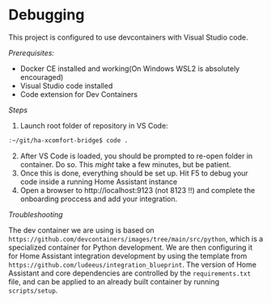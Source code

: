 # Debugging

This project is configured to use devcontainers with Visual Studio code.

*Prerequisites:*

- Docker CE installed and working(On Windows WSL2 is absolutely encouraged)
- Visual Studio code installed
- Code extension for Dev Containers

*Steps*

1.  Launch root folder of repository in VS Code:

```sh
:~/git/ha-xcomfort-bridge$ code .

```

2.  After VS Code is loaded, you should be prompted to re-open folder in container.  Do so.  This _might_ take a few minutes, but be patient.
3.  Once this is done, everything should be set up.  Hit F5 to debug your code inside a running Home Assistant instance
4.  Open a browser to http://localhost:9123 (not 8123 !!) and complete the onboarding proccess and add your integration.

*Troubleshooting*

The dev container we are using is based on `https://github.com/devcontainers/images/tree/main/src/python`, which is a specialized container for Python development. We are then configuring it for Home Assistant integration development by using the template from `https://github.com/ludeeus/integration_blueprint`. The version of Home Assistant and core dependencies are controlled by the `requirements.txt` file, and can be applied to an already built container by running `scripts/setup`.